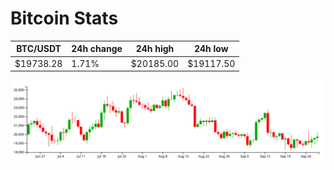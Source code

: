 # Bitcoin Stats

BTC/USDT|24h change|24h high|24h low|
|---|---|---|---|
|$19738.28|1.71%|$20185.00|$19117.50|

<img src="./chart.svg">

